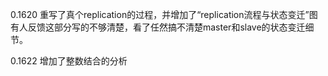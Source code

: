 0.1620	重写了真个replication的过程，并增加了“replication流程与状态变迁”图	有人反馈这部分写的不够清楚，看了任然搞不清楚master和slave的状态变迁细节。


0.1622	增加了整数结合的分析	
